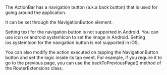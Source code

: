 The ActionBar has a navigation button (a.k.a back button) that is used for going around the application. 

It can be set through the NavigationButton element.
<snippet id='action-bar-navigation-button-html'/>

Setting text for the navigation button is not supported in Android. You can use icon or android.systemIcon to set the image in Android. Setting ios.systemIcon for the navigation button is not supported in iOS.

You can also modify the action executed on tapping the NavigationButton button and set the logic inside its tap event. For example, if you require it to go to the previous page, you can use the backToPreviousPage() method of the RouterExtensions class.
<snippet id='navigation-button-back-code'/>